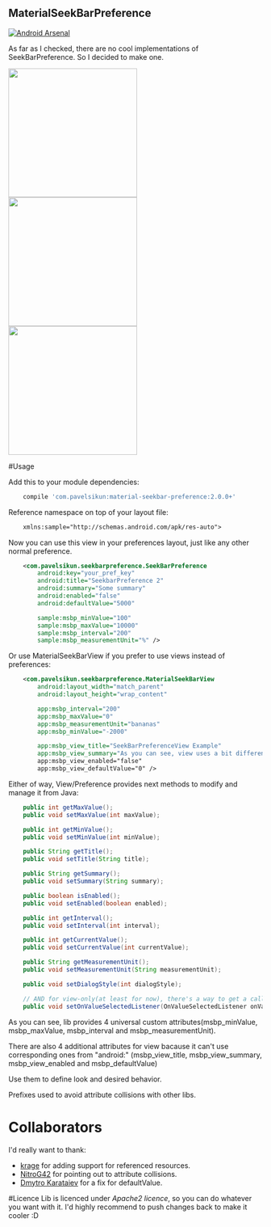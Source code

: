 ## MaterialSeekBarPreference

[![Android Arsenal](https://img.shields.io/badge/Android%20Arsenal-MaterialSeekBarPreference-brightgreen.svg?style=flat)](http://android-arsenal.com/details/1/1756)

As far as I checked, there are no cool implementations of SeekBarPreference. So I decided to make one.

<img src="https://raw.githubusercontent.com/MrBIMC/MaterialSeekBarPreference/master/ART/screen_1.jpg" width="255">
<img src="https://raw.githubusercontent.com/MrBIMC/MaterialSeekBarPreference/master/ART/screen_2.jpg" width="255">
<img src="https://raw.githubusercontent.com/MrBIMC/MaterialSeekBarPreference/master/ART/screen_3.jpg" width="255">

#Usage

Add this to your module dependencies:
```groovy
    compile 'com.pavelsikun:material-seekbar-preference:2.0.0+'
````

Reference namespace on top of your layout file:
```xml
    xmlns:sample="http://schemas.android.com/apk/res-auto">
````

Now you can use this view in your preferences layout, just like any other normal preference.
```xml
    <com.pavelsikun.seekbarpreference.SeekBarPreference
        android:key="your_pref_key"
        android:title="SeekbarPreference 2"
        android:summary="Some summary"
        android:enabled="false"
        android:defaultValue="5000"

        sample:msbp_minValue="100"
        sample:msbp_maxValue="10000"
        sample:msbp_interval="200"
        sample:msbp_measurementUnit="%" />
````
Or use MaterialSeekBarView if you prefer to use views instead of preferences:
```xml
    <com.pavelsikun.seekbarpreference.MaterialSeekBarView
        android:layout_width="match_parent"
        android:layout_height="wrap_content"

        app:msbp_interval="200"
        app:msbp_maxValue="0"
        app:msbp_measurementUnit="bananas"
        app:msbp_minValue="-2000"

        app:msbp_view_title="SeekBarPreferenceView Example"
        app:msbp_view_summary="As you can see, view uses a bit different xml-attributes for some things"/>
        app:msbp_view_enabled="false"
        app:msbp_view_defaultValue="0" />
```

Either of way, View/Preference provides next methods to modify and manage it from Java:
```java
    public int getMaxValue();
    public void setMaxValue(int maxValue);

    public int getMinValue();
    public void setMinValue(int minValue);

    public String getTitle();
    public void setTitle(String title);

    public String getSummary();
    public void setSummary(String summary);

    public boolean isEnabled();
    public void setEnabled(boolean enabled);

    public int getInterval();
    public void setInterval(int interval);

    public int getCurrentValue();
    public void setCurrentValue(int currentValue);

    public String getMeasurementUnit();
    public void setMeasurementUnit(String measurementUnit);

    public void setDialogStyle(int dialogStyle);

    // AND for view-only(at least for now), there's a way to get a callback whenever value changes:
    public void setOnValueSelectedListener(OnValueSelectedListener onValueSelectedListener);
```

As you can see, lib provides 4 universal custom attributes(msbp_minValue, msbp_maxValue, msbp_interval and msbp_measurementUnit).

There are also 4 additional attributes for view bacause it can't use corresponding ones from "android:" (msbp_view_title, msbp_view_summary, msbp_view_enabled and msbp_defaultValue)

Use them to define look and desired behavior.

Prefixes used to avoid attribute collisions with other libs.

# Collaborators
I'd really want to thank:

* [krage](https://github.com/krage) for adding support for referenced resources.
* [NitroG42](https://github.com/NitroG42) for pointing out to attribute collisions.
* [Dmytro Karataiev](https://github.com/dmytroKarataiev) for a fix for defaultValue.

#Licence
Lib is licenced under *Apache2 licence*, so you can do whatever you want with it.
I'd highly recommend to push changes back to make it cooler :D

